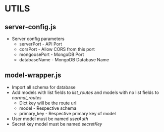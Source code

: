 # UTILS
## server-config.js
* Server config parameters
	* serverPort - API Port
	* corsPort - Allow CORS from this port
	* mongoosePort - MongoDB Port
	* databaseName - MongoDB Database Name
## model-wrapper.js
* Import all schema for database
* Add models with list fields to *list_routes* and models with no list fields to *normal_routes*
	* Dict key will be the route url
	* model - Respective schema
	* primary_key - Respective primary key of model
* User model must be named *userAuth*
* Secret key model must be named *secretKey*
